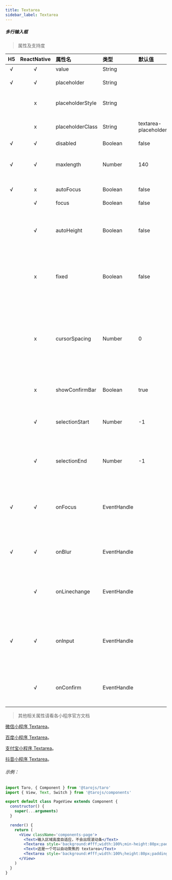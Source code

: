 ```yaml
---
title: Textarea
sidebar_label: Textarea
---
```


##### 多行输入框

> 属性及支持度

| H5 | ReactNative| 属性名 | 类型 | 默认值 | 说明 |
| :-: | :-: | :- | :- | :- | :- |
| √ | √ | value             | String      |  | 输入框的内容         |
| √ | √ | placeholder       | String      |  | 输入框为空时占位符|
|   | x | placeholderStyle | String      |  | 指定 placeholder 的样式  |
|   | x | placeholderClass | String      | textarea-placeholder | 指定 placeholder 的样式类|
| √ | √ | disabled          | Boolean     | false  | 是否禁用          |
| √ | √ | maxlength         | Number      | 140  | 最大输入长度，设置为 -1 的时候不限制最大长度   |
| √ | x | autoFocus        | Boolean     | false  | 自动聚焦，拉起键盘。                           |
|   | √ | focus             | Boolean     | false | 获取焦点   |
|   | √ | autoHeight             | Boolean     | false | 是否自动增高，设置 auto-height 时，style.height 不生效    |
|   | x | fixed             | Boolean     | false | 如果 textarea 是在一个 position:fixed 的区域，需要显示指定属性 fixed 为 true     |
|   | x | cursorSpacing    | Number      | 0 | 指定光标与键盘的距离，单位 px 。取 textarea 距离底部的距离和 cursor-spacing 指定的距离的最小值作为光标与键盘的距离 |
|   | x | showConfirmBar  | Boolean     | true | 是否显示键盘上方带有”完成“按钮那一栏   |
|   | √ | selectionStart   | Number      | -1 | 光标起始位置，自动聚集时有效，需与 selection-end 搭配使用   |
|   | √ | selectionEnd     | Number      | -1 | 光标结束位置，自动聚集时有效，需与 selectionStart 搭配使用|
| √ | √ | onFocus         | EventHandle |  | event.detail = { value, height }，height 为键盘高度，在基础库 1.9.90 起支持  |
| √ | √ | onBlur          | EventHandle |  | 输入框失去焦点时触发， event.detail = {value, cursor}|
|   | √ | onLinechange    | EventHandle |  | 输入框行数变化时调用，  event.detail = {height: 0, heightRpx: 0, lineCount: 0} |
| √ | √ | onInput         | EventHandle |  | 当键盘输入时，触发 input 事件， bindinput 处理函数的返回值并不会反映到 textarea 上 |
|   | √ | onConfirm       | EventHandle |  | 点击完成时， 触发 confirm 事件， event.detail = {value: value}|


>其他相关属性请看各小程序官方文档

[微信小程序 Textarea](https://developers.weixin.qq.com/miniprogram/dev/component/textarea.html)。

[百度小程序 Textarea](https://smartprogram.baidu.com/docs/develop/component/formlist/#textarea)。

[支付宝小程序 Textarea](https://docs.alipay.com/mini/component/textarea)。

[抖音小程序 Textarea](https://developer.open-douyin.com/docs/resource/zh-CN/mini-app/develop/component/list/textarea)。

###### 示例：
```jsx
import Taro, { Component } from '@tarojs/taro'
import { View, Text, Switch } from '@tarojs/components'

export default class PageView extends Component {
  constructor() {
    super(...arguments)
  }

  render() {
    return (
      <View className='components-page'>
        <Text>输入区域高度自适应，不会出现滚动条</Text>
        <Textarea style='background:#fff;width:100%;min-height:80px;padding:0 30rpx;' autoHeight/>
        <Text>这是一个可以自动聚焦的 textarea</Text>
        <Textarea style='background:#fff;width:100%;height:80px;padding:0 30rpx;' autoFocus/>
      </View>
    )
  }
}
```
